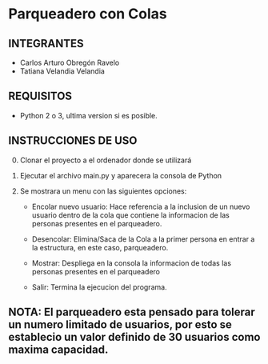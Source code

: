 # Parqueadero con Colas
## INTEGRANTES
 - Carlos Arturo Obregón Ravelo
 - Tatiana Velandia Velandia
 
## REQUISITOS
 - Python 2 o 3, ultima version si es posible.
 
## INSTRUCCIONES DE USO

 0. Clonar el proyecto a el ordenador donde se utilizará
 1. Ejecutar el archivo main.py y aparecera la consola de Python
 2. Se mostrara un menu con las siguientes opciones:
 
    - Encolar nuevo usuario: Hace referencia a la inclusion de un nuevo usuario dentro de la cola que contiene la informacion de las personas presentes en el parqueadero.
	
	- Desencolar: Elimina/Saca de la Cola a la primer persona en entrar a la estructura, en este caso, parqueadero.
	
	- Mostrar: Despliega en la consola la informacion de todas las personas presentes en el parqueadero
	
	- Salir: Termina la ejecucion del programa.
	
## NOTA: El parqueadero esta pensado para tolerar un numero limitado de usuarios, por esto se establecio un valor definido de 30 usuarios como maxima capacidad.
